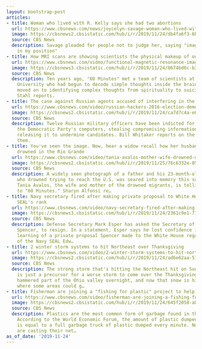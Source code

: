 ```yaml
---
layout: bootstrap-post
articles:
- title: Woman who lived with R. Kelly says she had two abortions
  url: https://www.cbsnews.com/news/joycelyn-savage-woman-who-lived-with-r-kelly-says-he-was-abusive-and-she-had-two-abortions-2019-11-24/
  image: https://cbsnews2.cbsistatic.com/hub/i/r/2019/11/24/db4fa6f3-6b0b-4b14-abf1-013254981954/thumbnail/1200x630/33056b98a3bf2c62efa9e5441f083289/ap-19055217124797.jpg
  source: CBS News
  description: Savage pleaded for people not to judge her, saying "imagine you being
    in my position"
- title: How MRI scans are showing scientists the physical makeup of our thoughts
  url: https://www.cbsnews.com/video/functional-magnetic-resonance-imaging-computer-analysis-read-thoughts-60-minutes-2019-11-24/
  image: https://cbsnews3.cbsistatic.com/hub/i/r/2019/11/24/0674bd6c-b3dc-4d49-9560-d3967067e1f0/thumbnail/1200x630/228887ecea72bad160da678b35456489/mindreadingvideo-1983368-640x360.jpg
  source: CBS News
  description: Ten years ago, "60 Minutes" met a team of scientists at Carnegie Mellon
    University who had begun to decode simple thoughts inside the brain. Now they've
    moved on to identifying complex thoughts from spirituality to suicide. Lesley
    Stahl reports.
- title: The case against Russian agents accused of interfering in the 2016 election
  url: https://www.cbsnews.com/video/russian-hackers-2016-election-democratic-congressional-campaign-committee-60-minutes-2019-11-24/
  image: https://cbsnews2.cbsistatic.com/hub/i/r/2019/11/24/ca7d7c4a-e06f-476b-965c-306dc5c8f021/thumbnail/1200x630/523521f29d66841b54e0a8edd6b47d78/russianhackvideo-1983357-640x360.jpg
  source: CBS News
  description: Twelve Russian military officers have been indicted for breaking into
    the Democratic Party's computers, stealing compromising information and selectively
    releasing it to undermine candidates. Bill Whitaker reports on the case against
    them.
- title: You've seen the image. Now, hear a widow recall how her husband and daughter
    drowned in the Rio Grande
  url: https://www.cbsnews.com/video/tania-avalos-mother-wife-drowned-migrants-salvador-60-minutes-2019-11-24/
  image: https://cbsnews2.cbsistatic.com/hub/i/r/2019/11/25/76c6332e-0570-4a4f-880c-f5464150b4a4/thumbnail/1200x630/f004b04858482ea9b12beeaadbe2ce93/taniastoryvideo-1983362-640x360.jpg
  source: CBS News
  description: A widely seen photograph of a father and his 23-month-old daughter
    who drowned trying to reach the U.S. was seared into memory this summer. Now,
    Tania Avalos, the wife and mother of the drowned migrants, is telling her story
    to "60 Minutes." Sharyn Alfonsi re…
- title: Navy secretary fired after making private proposal to White House to restore
    SEAL's rank
  url: https://www.cbsnews.com/video/navy-secretary-fired-after-making-private-proposal-to-white-house-to-restore-seals-rank/
  image: https://cbsnews3.cbsistatic.com/hub/i/r/2019/11/24/2361c9e1-7173-4f58-a272-251d4575cbe3/thumbnail/1200x630/f7bb849b384f8a64e7cb1a918b9be48e/1124-en-gallagher-vo-396122-1983445-640x360.jpg
  source: CBS News
  description: Defense Secretary Mark Esper has asked the Secretary of the Navy, Richard
    Spencer, to resign. In a statement, Esper says he lost confidence in Spencer after
    learning of a private proposal Spencer made to the White House regarding the case
    of the Navy SEAL Edw…
- title: 2 winter storm systems to hit Northeast over Thanksgiving
  url: https://www.cbsnews.com/video/2-winter-storm-systems-to-hit-northeast-over-thanksgiving/
  image: https://cbsnews2.cbsistatic.com/hub/i/r/2019/11/24/ad6e62aa-5145-4a34-aa15-0b06d489aeac/thumbnail/1200x630/a864b74bdd153e303833c22177cf5ca2/1124-en-forecast-berardelli-1983452-640x360.jpg
  source: CBS News
  description: The strong storm that's hitting the Northeast hit on Sunday evening
    is just a precursor for a worse storm to come over the Thanksgiving holiday. Snow
    hammered part of the Ohio valley overnight, and now that snow is hitting New England
    where some areas could g…
- title: Fisherman are joining a "fishing for plastic" project to help clean the oceans
  url: https://www.cbsnews.com/video/fisherman-are-joining-a-fishing-for-plastic-project-to-help-clean-the-oceans/
  image: https://cbsnews2.cbsistatic.com/hub/i/r/2019/11/24/645f2058-a8e7-4c02-bb99-3fc566a28d8f/thumbnail/1200x630/f6858e0f5f92a6688f2021eb1d507507/1124-en-fishing-doane-1983487-640x360.jpg
  source: CBS News
  description: Plastics are the most common form of garbage found in the world's oceans.
    According to the World Economic Forum, the amount of plastic dumped into oceans
    is equal to a full garbage truck of plastic dumped every minute. Now some fisherman
    are casting their net…
as_of_date: '2019-11-24'
---
```


